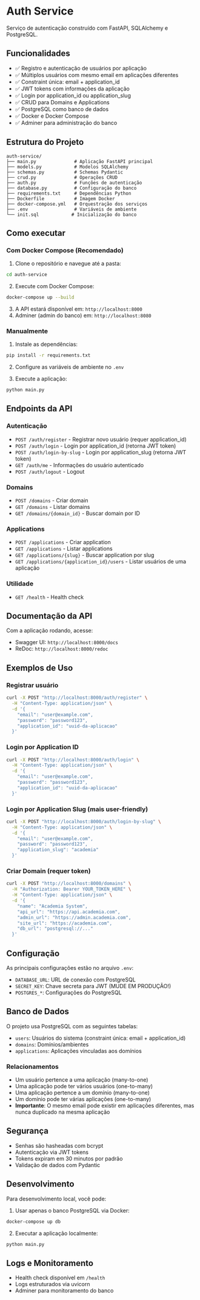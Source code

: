 # Auth Service

Serviço de autenticação construído com FastAPI, SQLAlchemy e PostgreSQL.

## Funcionalidades

- ✅ Registro e autenticação de usuários por aplicação
- ✅ Múltiplos usuários com mesmo email em aplicações diferentes
- ✅ Constraint única: email + application_id
- ✅ JWT tokens com informações da aplicação
- ✅ Login por application_id ou application_slug
- ✅ CRUD para Domains e Applications
- ✅ PostgreSQL como banco de dados
- ✅ Docker e Docker Compose
- ✅ Adminer para administração do banco

## Estrutura do Projeto

```
auth-service/
├── main.py              # Aplicação FastAPI principal
├── models.py            # Modelos SQLAlchemy
├── schemas.py           # Schemas Pydantic
├── crud.py              # Operações CRUD
├── auth.py              # Funções de autenticação
├── database.py          # Configuração do banco
├── requirements.txt     # Dependências Python
├── Dockerfile           # Imagem Docker
├── docker-compose.yml   # Orquestração dos serviços
├── .env                 # Variáveis de ambiente
└── init.sql            # Inicialização do banco
```

## Como executar

### Com Docker Compose (Recomendado)

1. Clone o repositório e navegue até a pasta:
```bash
cd auth-service
```

2. Execute com Docker Compose:
```bash
docker-compose up --build
```

3. A API estará disponível em: `http://localhost:8000`
4. Adminer (admin do banco) em: `http://localhost:8080`

### Manualmente

1. Instale as dependências:
```bash
pip install -r requirements.txt
```

2. Configure as variáveis de ambiente no `.env`

3. Execute a aplicação:
```bash
python main.py
```

## Endpoints da API

### Autenticação

- `POST /auth/register` - Registrar novo usuário (requer application_id)
- `POST /auth/login` - Login por application_id (retorna JWT token)
- `POST /auth/login-by-slug` - Login por application_slug (retorna JWT token)
- `GET /auth/me` - Informações do usuário autenticado
- `POST /auth/logout` - Logout

### Domains

- `POST /domains` - Criar domain
- `GET /domains` - Listar domains
- `GET /domains/{domain_id}` - Buscar domain por ID

### Applications

- `POST /applications` - Criar application
- `GET /applications` - Listar applications
- `GET /applications/{slug}` - Buscar application por slug
- `GET /applications/{application_id}/users` - Listar usuários de uma aplicação

### Utilidade

- `GET /health` - Health check

## Documentação da API

Com a aplicação rodando, acesse:
- Swagger UI: `http://localhost:8000/docs`
- ReDoc: `http://localhost:8000/redoc`

## Exemplos de Uso

### Registrar usuário
```bash
curl -X POST "http://localhost:8000/auth/register" \
  -H "Content-Type: application/json" \
  -d '{
    "email": "user@example.com",
    "password": "password123",
    "application_id": "uuid-da-aplicacao"
  }'
```

### Login por Application ID
```bash
curl -X POST "http://localhost:8000/auth/login" \
  -H "Content-Type: application/json" \
  -d '{
    "email": "user@example.com",
    "password": "password123",
    "application_id": "uuid-da-aplicacao"
  }'
```

### Login por Application Slug (mais user-friendly)
```bash
curl -X POST "http://localhost:8000/auth/login-by-slug" \
  -H "Content-Type: application/json" \
  -d '{
    "email": "user@example.com",
    "password": "password123",
    "application_slug": "academia"
  }'
```

### Criar Domain (requer token)
```bash
curl -X POST "http://localhost:8000/domains" \
  -H "Authorization: Bearer YOUR_TOKEN_HERE" \
  -H "Content-Type: application/json" \
  -d '{
    "name": "Academia System",
    "api_url": "https://api.academia.com",
    "admin_url": "https://admin.academia.com",
    "site_url": "https://academia.com",
    "db_url": "postgresql://..."
  }'
```

## Configuração

As principais configurações estão no arquivo `.env`:

- `DATABASE_URL`: URL de conexão com PostgreSQL
- `SECRET_KEY`: Chave secreta para JWT (MUDE EM PRODUÇÃO!)
- `POSTGRES_*`: Configurações do PostgreSQL

## Banco de Dados

O projeto usa PostgreSQL com as seguintes tabelas:

- `users`: Usuários do sistema (constraint única: email + application_id)
- `domains`: Domínios/ambientes
- `applications`: Aplicações vinculadas aos domínios

### Relacionamentos

- Um usuário pertence a uma aplicação (many-to-one)
- Uma aplicação pode ter vários usuários (one-to-many)
- Uma aplicação pertence a um domínio (many-to-one)
- Um domínio pode ter várias aplicações (one-to-many)
- **Importante**: O mesmo email pode existir em aplicações diferentes, mas nunca duplicado na mesma aplicação

## Segurança

- Senhas são hasheadas com bcrypt
- Autenticação via JWT tokens
- Tokens expiram em 30 minutos por padrão
- Validação de dados com Pydantic

## Desenvolvimento

Para desenvolvimento local, você pode:

1. Usar apenas o banco PostgreSQL via Docker:
```bash
docker-compose up db
```

2. Executar a aplicação localmente:
```bash
python main.py
```

## Logs e Monitoramento

- Health check disponível em `/health`
- Logs estruturados via uvicorn
- Adminer para monitoramento do banco

